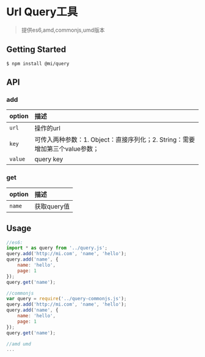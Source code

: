 # Url Query工具

> 提供es6,amd,commonjs,umd版本

## Getting Started

```shell
$ npm install @mi/query
```
## API
### add

| option  | 描述                                       |
| ------- | :--------------------------------------- |
| `url`   | 操作的url                                   |
| `key`   | 可传入两种参数：1. Object：直接序列化；2. String：需要增加第三个value参数； |
| `value` | query key                                |

### get
| option | 描述       |
| ------ | :------- |
| `name` | 获取query值 |

## Usage

```js
//es6:
import * as query from '../query.js';
query.add('http://mi.com', 'name', 'hello');
query.add('name', {
	name: 'hello',
	page: 1
});
query.get('name');

//commonjs
var query = require('../query-commonjs.js');
query.add('http://mi.com', 'name', 'hello');
query.add('name', {
	name: 'hello',
	page: 1
});
query.get('name');

//amd umd
...
```

